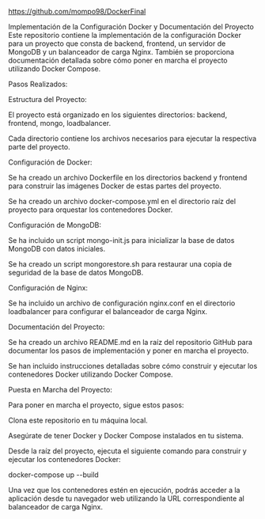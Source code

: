 https://github.com/mompo98/DockerFinal

Implementación de la Configuración Docker y Documentación del Proyecto
Este repositorio contiene la implementación de la configuración Docker para un proyecto que consta de backend, frontend, un servidor de MongoDB y un balanceador de carga Nginx. También se proporciona documentación detallada sobre cómo poner en marcha el proyecto utilizando Docker Compose.

Pasos Realizados:

Estructura del Proyecto:

El proyecto está organizado en los siguientes directorios: backend, frontend, mongo, loadbalancer.

Cada directorio contiene los archivos necesarios para ejecutar la respectiva parte del proyecto.

Configuración de Docker:

Se ha creado un archivo Dockerfile en los directorios backend y frontend para construir las imágenes Docker de estas partes del proyecto.

Se ha creado un archivo docker-compose.yml en el directorio raíz del proyecto para orquestar los contenedores Docker.

Configuración de MongoDB:

Se ha incluido un script mongo-init.js para inicializar la base de datos MongoDB con datos iniciales.

Se ha creado un script mongorestore.sh para restaurar una copia de seguridad de la base de datos MongoDB.

Configuración de Nginx:

Se ha incluido un archivo de configuración nginx.conf en el directorio loadbalancer para configurar el balanceador de carga Nginx.

Documentación del Proyecto:

Se ha creado un archivo README.md en la raíz del repositorio GitHub para documentar los pasos de implementación y poner en marcha el proyecto.

Se han incluido instrucciones detalladas sobre cómo construir y ejecutar los contenedores Docker utilizando Docker Compose.

Puesta en Marcha del Proyecto:

Para poner en marcha el proyecto, sigue estos pasos:

Clona este repositorio en tu máquina local.

Asegúrate de tener Docker y Docker Compose instalados en tu sistema.

Desde la raíz del proyecto, ejecuta el siguiente comando para construir y ejecutar los contenedores Docker:

docker-compose up --build

Una vez que los contenedores estén en ejecución, podrás acceder a la aplicación desde tu navegador web utilizando la URL correspondiente al balanceador de carga Nginx.
